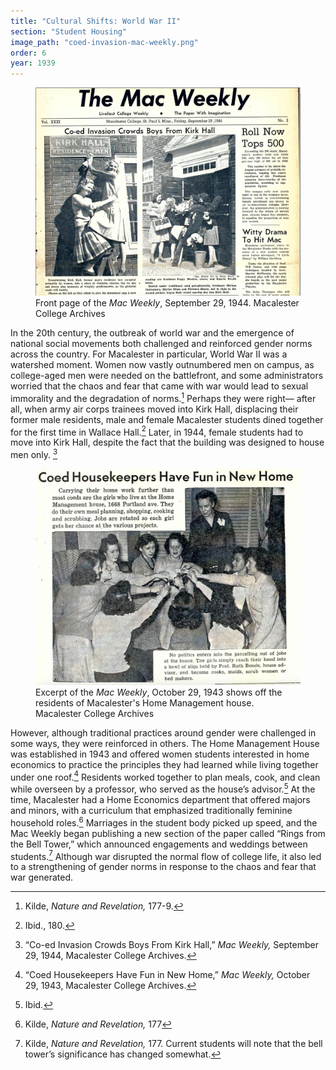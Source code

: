 ```yaml
---
title: "Cultural Shifts: World War II"
section: "Student Housing"
image_path: "coed-invasion-mac-weekly.png"
order: 6
year: 1939
---
```


<figure>
   <img src="/images/coed-invasion-mac-weekly.png">
   <figcaption>
        Front page of the <i>Mac Weekly</i>, September 29, 1944. Macalester College Archives
   </figcaption>
</figure>


In the 20th century, the outbreak of world war and the emergence of national social movements both challenged and reinforced gender norms across the country. For Macalester in particular, World War II was a watershed moment. Women now vastly outnumbered men on campus, as college-aged men were needed on the battlefront, and some administrators worried that the chaos and fear that came with war would lead to sexual immorality and the degradation of norms.[^1] Perhaps they were right— after all, when army air corps trainees moved into Kirk Hall, displacing their former male residents, male and female Macalester students dined together for the first time in Wallace Hall.[^2]  Later, in 1944, female students had to move into Kirk Hall, despite the fact that the building was designed to house men only. [^3] 

<figure>
   <img src="/images/home-management.png">
   <figcaption>
         Excerpt of the <i>Mac Weekly</i>, October 29, 1943 shows off the residents of Macalester's Home Management house. Macalester College Archives
   </figcaption>
</figure>

However, although traditional practices around gender were challenged in some ways, they were reinforced in others. The Home Management House was established in 1943 and offered women students interested in home economics to practice the principles they had learned while living together under one roof.[^4] Residents worked together to plan meals, cook, and clean while overseen by a professor, who served as the house’s advisor.[^5]  At the time, Macalester had a Home Economics department that offered majors and minors, with a curriculum that emphasized traditionally feminine household roles.[^6] Marriages in the student body picked up speed, and the Mac Weekly began publishing a new section of the paper called “Rings from the Bell Tower,”  which announced engagements and weddings between students.[^7] Although war disrupted the normal flow of college life, it also led to a strengthening of gender norms in response to the chaos and fear that war generated.


[^1]:
     Kilde, _Nature and Revelation,_ 177-9.

[^2]:
     Ibid., 180.

[^3]:
     “Co-ed Invasion Crowds Boys From Kirk Hall,” _Mac Weekly,_ September 29, 1944, Macalester College Archives.

[^4]:
     “Coed Housekeepers Have Fun in New Home,” _Mac Weekly,_ October 29, 1943, Macalester College Archives.

[^5]:
     Ibid.

[^6]:
      Kilde, _Nature and Revelation,_ 177

[^7]:
     Kilde, _Nature and Revelation,_ 177. Current students will note that the bell tower’s significance has changed somewhat.
